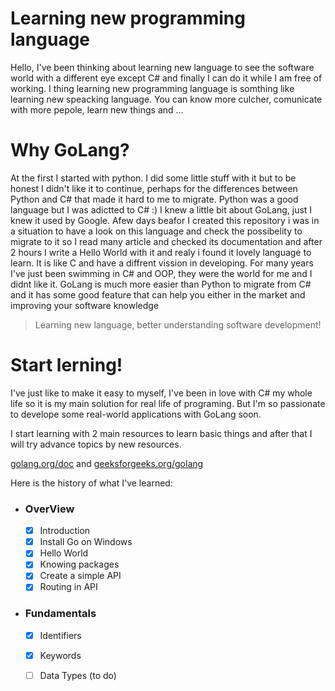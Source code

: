 # Learning new programming language
Hello, I've been thinking about learning new language to see the software world with a different eye except C# and finally I can do it while I am free of working. I thing learning new programming language is somthing like learning new speacking language. You can know more culcher, comunicate with more pepole, learn new things and ...

# Why GoLang?
At the first I started with python. I did some little stuff with it but to be honest I didn't like it to continue, perhaps for the differences between Python and C# that made it hard to me to migrate. Python was a good language but I was adictted to C# :)
I knew a little bit about GoLang, just I knew it used by Google. Afew days beafor I created this repository i was in a situation to have a look on this language and check the possibelity to migrate to it so I read many article and checked its documentation and after 2 hours I write a Hello World with it and realy i found it lovely language to learn. It is like C and have a diffrent vission in developing. For many years I've just been swimming in C# and OOP, they were the world for me and I didnt like it.
GoLang is much more easier than Python to migrate from C# and it has some good feature that can help you either in the market and improving your software knowledge

> Learning new language, better understanding software development!

# Start lerning!
I've just like to make it easy to myself, I've been in love with C# my whole life so it is my main solution for real life of programing. But I'm so passionate to develope some real-world applications with GoLang soon.

I start learning with 2 main resources to learn basic things and after that I will try advance topics by new resources.

<a href="golang.org/doc">golang.org/doc</a> and <a href="geeksforgeeks.org/golang">geeksforgeeks.org/golang</a> 


Here is the history of what I've learned:

*	### OverView
    - [x] Introduction
    - [x] Install Go on Windows
    - [x] Hello World
    - [x] Knowing packages
    - [x] Create a simple API
    - [x] Routing in API
 
*	### Fundamentals
    - [x] Identifiers 
    - [x] Keywords
    - [ ] Data Types (to do)
 
